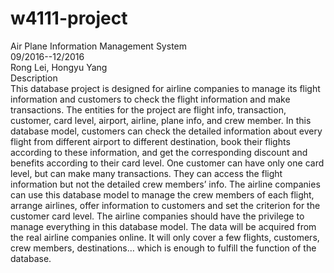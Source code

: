 # w4111-project  
Air Plane Information Management System    
09/2016--12/2016    
Rong Lei, Hongyu Yang   
Description    
This database project is designed for airline companies to manage its flight information and
customers to check the flight information and make transactions. The entities for the project are
flight info, transaction, customer, card level, airport, airline, plane info, and crew member. In this
database model, customers can check the detailed information about every flight from different
airport to different destination, book their flights according to these information, and get the
corresponding discount and benefits according to their card level. One customer can have only
one card level, but can make many transactions. They can access the flight information but not
the detailed crew members’ info. The airline companies can use this database model to manage
the crew members of each flight, arrange airlines, offer information to customers and set the
criterion for the customer card level. The airline companies should have the privilege to manage
everything in this database model. The data will be acquired from the real airline companies
online. It will only cover a few flights, customers, crew members, destinations… which is enough
to fulfill the function of the database. 
